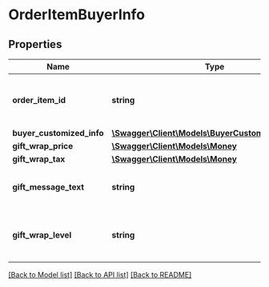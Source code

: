 # OrderItemBuyerInfo

## Properties
Name | Type | Description | Notes
------------ | ------------- | ------------- | -------------
**order_item_id** | **string** | An Amazon-defined order item identifier. | 
**buyer_customized_info** | [**\Swagger\Client\Models\BuyerCustomizedInfoDetail**](BuyerCustomizedInfoDetail.md) |  | [optional] 
**gift_wrap_price** | [**\Swagger\Client\Models\Money**](Money.md) |  | [optional] 
**gift_wrap_tax** | [**\Swagger\Client\Models\Money**](Money.md) |  | [optional] 
**gift_message_text** | **string** | A gift message provided by the buyer. | [optional] 
**gift_wrap_level** | **string** | The gift wrap level specified by the buyer. | [optional] 

[[Back to Model list]](../../README.md#documentation-for-models) [[Back to API list]](../../README.md#documentation-for-api-endpoints) [[Back to README]](../../README.md)

